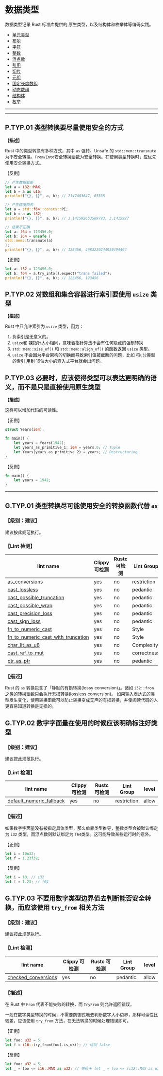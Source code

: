 # 数据类型

数据类型记录 Rust 标准库提供的 原生类型，以及结构体和枚举体等编码实践。

- [单元类型](data-type/unit.md)
- [布尔](data-type/bool.md)
- [字符](data-type/char.md)
- [整数](data-type/int.md)
- [浮点数](data-type/float.md)
- [引用](data-type/ref.md)
- [切片](data-type/slice-and-str.md)
- [元组](data-type/tuple.md)
- [固定长度数组](data-type/array.md)
- [动态数组](data-type/vec.md)
- [结构体](data-type/struct.md)
- [枚举](data-type/enum.md)

---
<!-- toc -->
---
## P.TYP.01 类型转换要尽量使用安全的方式

**【描述】**

Rust 中的类型转换有多种方式，其中 `as` 强转、Unsafe 的 `std::mem::transmute` 为不安全转换。`From/Into`安全转换函数为安全转换。在使用类型转换时，应优先使用安全转换方式。

【反例】
```rust
// 产生数据截断
let a = i32::MAX;
let b = a as u16; 
println!("{}, {}", a, b); // 2147483647, 65535

// 产生精度损失
let a = std::f64::consts::PI;
let b = a as f32; 
println!("{}, {}", a, b); // 3.141592653589793, 3.1415927

// 结果不正确
let a: f64 = 123456.0;
let b: i64 = unsafe {
std::mem::transmute(a)
};
println!("{}, {}", a, b); // 123456, 4683220244930494464
```

【正例】
```rust
let a: f32 = 123456.0; 
let b: f64 = a.try_into().expect("trans failed"); 
println!("{}, {}", a, b); // 123456, 123456
```

## P.TYP.02  对数组和集合容器进行索引要使用 `usize` 类型

**【描述】**

Rust 中只允许索引为 `usize` 类型，因为：

1. 负索引是无意义的。
2. `usize`和 裸指针大小相同，意味着指针算法不会有任何隐藏的强制转换
3. `std::mem::size_of()` 和 `std::mem::align_of()` 的函数返回 `usize` 类型。
4. `usize` 不会因为平台架构的切换而导致索引值被截断的问题，比如 将`u32`类型的索引 用到 16位大小的嵌入式平台就会出问题。

## P.TYP.03   必要时，应该使得类型可以表达更明确的语义，而不是只是直接使用原生类型

**【描述】**

这样可以增加代码的可读性。

【正例】

```rust
struct Years(i64);

fn main() {
    let years = Years(1942);
    let years_as_primitive_1: i64 = years.0; // Tuple
    let Years(years_as_primitive_2) = years; // Destructuring
}
```

【反例】

```rust
fn main() {
    let years = 1942;
}
```



---

## G.TYP.01 类型转换尽可能使用安全的转换函数代替 `as`

### 【级别：建议】

建议按此规范执行。

### 【Lint 检测】

| lint name | Clippy 可检测 | Rustc 可检测 | Lint Group | level |
| ------ | ---- | --------- | ------ | ------ | 
| [as_conversions](https://rust-lang.github.io/rust-clippy/master/#as_conversions) | yes| no | restriction | allow |
| [cast_lossless](https://rust-lang.github.io/rust-clippy/master/#cast_lossless) | yes| no | pedantic | allow |
| [cast_possible_truncation](https://rust-lang.github.io/rust-clippy/master/#cast_possible_truncation) | yes| no | pedantic | allow |
| [cast_possible_wrap](https://rust-lang.github.io/rust-clippy/master/#cast_possible_wrap) | yes| no | pedantic | allow |
| [cast_precision_loss](https://rust-lang.github.io/rust-clippy/master/#cast_precision_loss) | yes| no | pedantic | allow |
| [cast_sign_loss](https://rust-lang.github.io/rust-clippy/master/#cast_sign_loss) | yes| no | pedantic | allow |
| [fn_to_numeric_cast](https://rust-lang.github.io/rust-clippy/master/#fn_to_numeric_cast) | yes| no | Style | warn |
| [fn_to_numeric_cast_with_truncation](https://rust-lang.github.io/rust-clippy/master/#fn_to_numeric_cast_with_truncation) | yes| no | Style | warn |
| [char_lit_as_u8](https://rust-lang.github.io/rust-clippy/master/#char_lit_as_u8) | yes| no | Complexity | warn |
| [cast_ref_to_mut](https://rust-lang.github.io/rust-clippy/master/#cast_ref_to_mut) | yes| no | correctness | deny |
| [ptr_as_ptr](https://rust-lang.github.io/rust-clippy/master/#ptr_as_ptr) | yes| no | pedantic | allow |

### 【描述】

Rust 的 `as` 转换包含了「静默的有损转换(lossy conversion)」。诸如 `i32::from` 之类的转换函数只会执行无损转换(lossless conversion)。 如果输入表达式的类型发生变化，使用转换函数可以防止转换变成无声的有损转换，并使阅读代码的人更容易知道转换是无损的。

## G.TYP.02  数字字面量在使用的时候应该明确标注好类型

### 【级别：建议】

建议按此规范执行。

### 【Lint 检测】

| lint name                                                    | Clippy 可检测 | Rustc 可检测 | Lint Group  | level |
| ------------------------------------------------------------ | ------------- | ------------ | ----------- | ----- |
| [default_numeric_fallback](https://rust-lang.github.io/rust-clippy/master/#default_numeric_fallback) | yes           | no           | restriction | allow |

### 【描述】

如果数字字面量没有被指定具体类型，那么单靠类型推导，整数类型会被默认绑定为 `i32` 类型，而浮点数则默认绑定为 `f64`类型。这可能导致某些运行时的意外。

【正例】

```rust
let i = 10u32;
let f = 1.23f32;
```

【反例】

```rust
let i = 10; // i32
let f = 1.23; // f64
```

## G.TYP.03   不要用数字类型边界值去判断能否安全转换，而应该使用 `try_from` 相关方法

### 【级别：建议】

建议按此规范执行。

### 【Lint 检测】

| lint name                                                    | Clippy 可检测 | Rustc 可检测 | Lint Group | level |
| ------------------------------------------------------------ | ------------- | ------------ | ---------- | ----- |
| [checked_conversions](https://rust-lang.github.io/rust-clippy/master/#checked_conversions) | yes           | no           | pedantic   | allow |

### 【描述】

 在 Rust 中 `From` 代表不能失败的转换，而 `TryFrom` 则允许返回错误。

一般在数字类型转换的时候，不需要防御式地去判断数字大小边界，那样可读性比较差，应该使用 `try_from` 方法，在无法转换的时候处理错误即可。

【正例】

```rust
let foo: u32 = 5; 
let f = i16::try_from(foo).is_ok(); // 返回 false
```

【反例】

```rust
let foo: u32 = 5;
let _ = foo <= i16::MAX as u32; // 等价于 let _ = foo <= (i32::MAX as u32);
```

